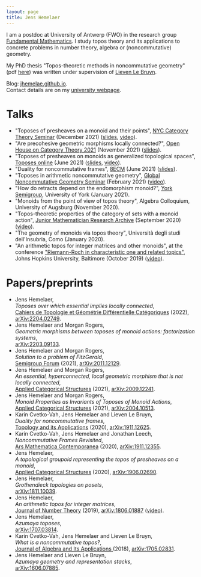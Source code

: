 ```yaml
---
layout: page
title: Jens Hemelaer
---
```


I am a postdoc at University of Antwerp (FWO) in the research group [Fundamental Mathematics](https://www.uantwerpen.be/en/research-groups/fundamental-mathematics/). I study topos theory and its applications to concrete problems in number theory, algebra or (noncommutative) geometry.

My PhD thesis "Topos-theoretic methods in noncommutative geometry" (pdf [here](thesis-jens-hemelaer.pdf)) was written under supervision of [Lieven Le Bruyn](http://matrix.uantwerpen.be/lieven.lebruyn/). 

Blog: [jhemelae.github.io](https://jhemelae.github.io/).  
Contact details are on my [university webpage](https://www.uantwerpen.be/en/staff/jens-hemelaer/).

# Talks

- "Toposes of presheaves on a monoid and their points", [NYC Category Theory Seminar](http://www.sci.brooklyn.cuny.edu/~noson/Seminar/index.html) (December 2021) ([slides](/nyccat2021-slides.pdf), [video](https://www.youtube.com/watch?v=5SCxP6kkR-w)).
- "Are precohesive geometric morphisms locally connected?", [Open House on Category Theory 2021](https://sites.google.com/view/catcat-2021-en/home) (November 2021) ([slides](/open-house-slides.pdf)).
- "Toposes of presheaves on monoids as generalized topological spaces", [Toposes online](https://aroundtoposes.com/toposesonline/) (June 2021) ([slides](/toposes-online-slides.pdf), [video](https://www.youtube.com/watch?v=1GI7HLX_ed0)).
- "Duality for noncommutative frames", [8ECM](https://www.8ecm.si/) (June 2021) ([slides](/8ecm-slides.pdf)).
- "Toposes in arithmetic noncommutative geometry", [Global Noncommutative Geometry Seminar](https://globalncgseminar.org/) (February 2021) ([video](https://globalncgseminar.org/talks/toposes-in-arithmetic-noncommutative-geometry/)).
- "How do retracts depend on the endomorphism monoid?", [York Semigroup](https://www-users.york.ac.uk/~varg1/yorksemigroup.htm), University of York (January 2021).
- "Monoids from the point of view of topos theory", Algebra Colloquium, University of Augsburg (November 2020).
- "Topos-theoretic properties of the category of sets with a monoid action", [Junior Mathematician Research Archive](https://sites.google.com/view/jmra) (September 2020) ([video](https://www.youtube.com/watch?v=6sC756ddfjU)).
- "The geometry of monoids via topos theory", Università degli studi dell'Insubria, Como (January 2020).
- "An arithmetic topos for integer matrices and other monoids", at the conference ["Riemann-Roch in characteristic one and related topics"](https://mathematics.jhu.edu/events/jami/jami-2019-2020/), Johns Hopkins University, Baltimore (October 2019) ([video](https://jh.hosted.panopto.com/Panopto/Pages/Viewer.aspx?id=dd6c7272-a393-4bb0-a4c9-aaea014a48da)).

# Papers/preprints

- Jens Hemelaer,  
  *Toposes over which essential implies locally connected*,  
  [Cahiers de Topologie et Géométrie Différentielle Catégoriques](http://cahierstgdc.com/index.php/volume-lxiii-2022/#4) (2022), [arXiv:2204.02749](https://arxiv.org/abs/2204.02749).
- Jens Hemelaer and Morgan Rogers,  
  *Geometric morphisms between toposes of monoid actions: factorization systems*,  
  [arXiv:2203.09133](https://arxiv.org/abs/2203.09133).
- Jens Hemelaer and Morgan Rogers,  
  *Solution to a problem of FitzGerald*,  
  [Semigroup Forum](https://link.springer.com/article/10.1007/s00233-021-10170-5) (2021), [arXiv:2011.12129](https://arxiv.org/abs/2011.12129v1).
- Jens Hemelaer and Morgan Rogers,   
  *An essential, hyperconnected, local geometric morphism that is not locally connected*,  
  [Applied Categorical Structures](https://link.springer.com/article/10.1007/s10485-020-09626-6) (2021), [arXiv:2009.12241](https://arxiv.org/abs/2009.12241).
- Jens Hemelaer and Morgan Rogers,   
  *Monoid Properties as Invariants of Toposes of Monoid Actions*,  
  [Applied Categorical Structures](https://link.springer.com/article/10.1007/s10485-020-09620-y) (2021), [arXiv:2004.10513](https://arxiv.org/abs/2004.10513).
- Karin Cvetko-Vah, Jens Hemelaer and Lieven Le Bruyn,  
  *Duality for noncommutative frames*,  
  [Topology and its Applications](https://www.sciencedirect.com/science/article/abs/pii/S0166864120302534) (2020), [arXiv:1911.12625](https://arxiv.org/abs/1911.12625).
- Karin Cvetko-Vah, Jens Hemelaer and Jonathan Leech,  
  *Noncommutative Frames Revisited*,  
  [Ars Mathematica Contemporanea](https://amc-journal.eu/index.php/amc/article/view/2219) (2020), [arXiv:1911.12355](https://arxiv.org/abs/1911.12355).
- Jens Hemelaer,   
  *A topological groupoid representing the topos of presheaves on a monoid*,  
  [Applied Categorical Structures](https://link.springer.com/article/10.1007/s10485-020-09596-9) (2020), [arXiv:1906.02690](https://arxiv.org/abs/1906.02690).
- Jens Hemelaer,  
  *Grothendieck topologies on posets*,   
  [arXiv:1811.10039](https://arxiv.org/abs/1811.10039).
- Jens Hemelaer,  
  *An arithmetic topos for integer matrices*,  
  [Journal of Number Theory](https://doi.org/10.1016/j.jnt.2019.03.023) (2019), [arXiv:1806.01887](https://arxiv.org/abs/1806.01887) ([video](https://www.youtube.com/watch?v=5cA1MOG26ng)).
- Jens Hemelaer,  
  *Azumaya toposes*,   
  [arXiv:1707.03814](https://arxiv.org/abs/1707.03814).
- Karin Cvetko-Vah, Jens Hemelaer and Lieven Le Bruyn,  
  *What is a noncommutative topos?*,   
  [Journal of Algebra and Its Applications](https://www.worldscientific.com/doi/abs/10.1142/S021949881950107X)[ ](http://www.worldscientific.com/doi/abs/10.1142/S021949881950107X)(2018), [arXiv:1705.02831](https://arxiv.org/abs/1705.02831).
- Jens Hemelaer and Lieven Le Bruyn,  
  *Azumaya geometry and representation stacks*,  
  [arXiv:1606.07885](https://arxiv.org/abs/1606.07885).
